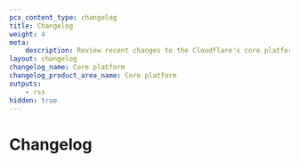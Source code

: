 ```yaml
---
pcx_content_type: changelog
title: Changelog
weight: 4
meta:
    description: Review recent changes to the Cloudflare's core platform.
layout: changelog
changelog_name: Core platform
changelog_product_area_name: Core platform
outputs:
    - rss
hidden: true
---
```


# Changelog

<!-- All changelog entries live in associated /data/changelogs/{productName}.yaml. This page needs to exist in order to house the associated RSS feed. -->